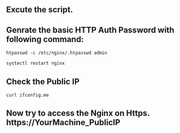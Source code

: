 ## Excute the script.

## Genrate the basic HTTP Auth Password with following command:
```
htpasswd -c /etc/nginx/.htpasswd admin

systectl restart nginx
```
## Check the Public IP
```
curl ifconfig.me
```

## Now try to access the Nginx on Https. https://YourMachine_PublicIP


